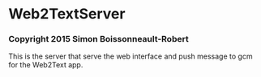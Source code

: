 # Web2TextServer
### Copyright 2015 Simon Boissonneault-Robert
This is the server that serve the web interface and push message to gcm for the Web2Text app.
